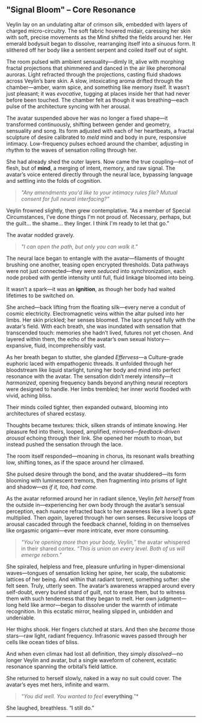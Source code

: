 
## **"Signal Bloom" – Core Resonance**

Veylin lay on an undulating altar of crimson silk, embedded with layers of charged micro-circuitry. The soft fabric hovered midair, caressing her skin with soft, precise movements as the Mind shifted the fields around her. Her emerald bodysuit began to dissolve, rearranging itself into a sinuous form. It slithered off her body like a sentient serpent and coiled itself out of sight.

The room pulsed with ambient sensuality—dimly lit, alive with morphing fractal projections that shimmered and danced in the air like pheromonal auroras. Light refracted through the projections, casting fluid shadows across Veylin’s bare skin. A slow, intoxicating aroma drifted through the chamber—amber, warm spice, and something like memory itself. It wasn’t just pleasant; it was *evocative*, tugging at places inside her that had never before been touched. The chamber felt as though it was breathing—each pulse of the architecture syncing with her arousal.

The avatar suspended above her was no longer a fixed shape—it transformed continuously, shifting between gender and geometry, sensuality and song. Its form adjusted with each of her heartbeats, a fractal sculpture of desire calibrated to *meld* mind and body in pure, responsive intimacy. Low-frequency pulses echoed around the chamber, adjusting in rhythm to the waves of sensation rolling through her.

She had already shed the outer layers. Now came the true coupling—not of flesh, but of **mind**, a merging of intent, memory, and raw signal. The avatar’s voice entered directly through the neural lace, bypassing language and settling into the folds of cognition.

> *"Any amendments you'd like to your intimacy rules file? Mutual consent for full neural interfacing?"*

Veylin frowned slightly, then grew contemplative.
“As a member of Special Circumstances, I've done things I'm not proud of. Necessary, perhaps, but the guilt… the shame… they linger. I think I'm ready to let that go.”

The avatar nodded gravely.

> *"I can open the path, but only you can walk it."*

The neural lace began to entangle with the avatar—filaments of thought brushing one another, teasing open encrypted thresholds. Data pathways were not just connected—they were *seduced* into synchronization, each node probed with gentle intensity until full, fluid linkage bloomed into being.

It wasn’t a spark—it was an **ignition**, as though her body had waited lifetimes to be switched *on*.

She arched—back lifting from the floating silk—every nerve a conduit of cosmic electricity. Electromagnetic veins within the altar pulsed into her limbs. Her skin prickled; her senses bloomed. The lace synced fully with the avatar’s field. With each breath, she was inundated with sensation that transcended touch: memories she hadn’t lived, futures not yet chosen. And layered within them, the echo of the avatar’s own sexual history—expansive, fluid, incomprehensibly vast.

As her breath began to stutter, she glanded *Effervess*—a Culture-grade euphoric laced with empathogenic threads. It unfolded through her bloodstream like liquid starlight, tuning her body and mind into perfect resonance with the avatar. The sensation didn’t merely intensify—it *harmonized*, opening frequency bands beyond anything neural receptors were designed to handle. Her limbs trembled; her inner world flooded with vivid, aching bliss.

Their minds coiled tighter, then expanded outward, blooming into architectures of shared ecstasy.

Thoughts became textures: thick, silken strands of intimate knowing. Her pleasure fed into theirs, looped, amplified, mirrored—*feedback-driven arousal* echoing through their link. She opened her mouth to moan, but instead pushed the sensation through the lace.

The room itself responded—moaning in chorus, its resonant walls breathing low, shifting tones, as if the space around her climaxed.

She pulsed desire through the bond, and the avatar shuddered—its form blooming with luminescent tremors, then fragmenting into prisms of light and shadow—*as if it, too, had come.*

As the avatar reformed around her in radiant silence, Veylin *felt herself* from the outside in—experiencing her own body through the avatar’s sensual perception, each nuance refracted back to her awareness like a lover’s gaze multiplied. Then *again*, layered through her own senses. Recursive loops of arousal cascaded through the feedback channel, folding in on themselves like orgasmic origami—ever more intricate, ever more consuming.

> *“You’re opening more than your body, Veylin,”* the avatar whispered in their shared cortex. *“This is union on every level. Both of us will emerge reborn.”*

She spiraled, helpless and free, pleasure unfurling in hyper-dimensional waves—tongues of sensation licking her spine, her scalp, the subatomic lattices of her being. And within that radiant torrent, something softer: she felt seen. Truly, utterly seen. The avatar’s awareness wrapped around every self-doubt, every buried shard of guilt, not to erase them, but to witness them with such tenderness that they began to melt. Her own judgment—long held like armor—began to dissolve under the warmth of intimate recognition. In this ecstatic mirror, healing slipped in, unbidden and undeniable.

Her thighs shook. Her fingers clutched at stars. And then she *became* those stars—raw light, radiant frequency. Infrasonic waves passed through her cells like ocean tides of bliss.

And when even climax had lost all definition, they simply *dissolved*—no longer Veylin and avatar, but a single waveform of coherent, ecstatic resonance spanning the orbital’s field lattice.

She returned to herself slowly, naked in a way no suit could cover. The avatar’s eyes met hers, infinite and warm.

> *“You did well. You wanted to feel* **everything**.”\*

She laughed, breathless. “I still do.”

---

